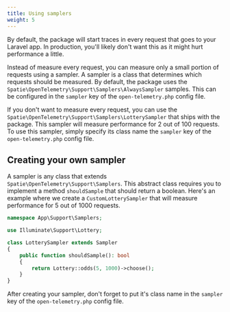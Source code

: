 ```yaml
---
title: Using samplers
weight: 5
---
```


By default, the package will start traces in every request that goes to your Laravel app. In production, you'll likely don't want this as it might hurt performance a little.

Instead of measure every request, you can measure only a small portion of requests using a sampler. A sampler is a class that determines which requests should be measured. By default, the package uses the `Spatie\OpenTelemetry\Support\Samplers\AlwaysSampler` samples. This can be configured in the `sampler` key of the `open-telemetry.php` config file.

If you don't want to measure every request, you can use the `Spatie\OpenTelemetry\Support\Samplers\LotterySampler` that ships with the package. This sampler will measure performance for 2 out of 100 requests. To use this sampler, simply specify its class name the `sampler` key of the `open-telemetry.php` config file.

## Creating your own sampler

A sampler is any class that extends `Spatie\OpenTelemetry\Support\Samplers`. This abstract class requires you to implement a method `shouldSample` that should return a boolean. Here's an example where we create a `CustomLotterySampler` that will measure performance for 5 out of 1000 requests.

```php
namespace App\Support\Samplers;

use Illuminate\Support\Lottery;

class LotterySampler extends Sampler
{
    public function shouldSample(): bool
    {
        return Lottery::odds(5, 1000)->choose();
    }
}
```

After creating your sampler, don't forget to put it's class name in the `sampler` key of the `open-telemetry.php` config file.
